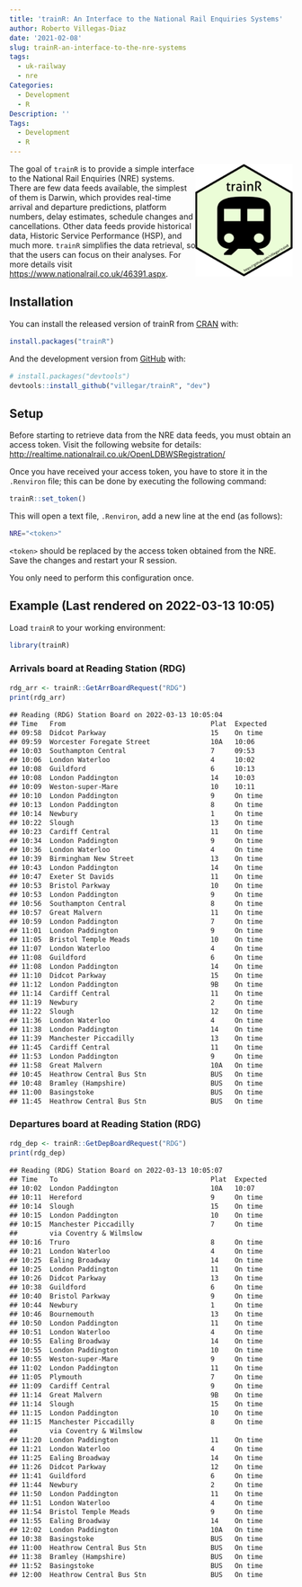 ```yaml
---
title: 'trainR: An Interface to the National Rail Enquiries Systems'
author: Roberto Villegas-Diaz
date: '2021-02-08'
slug: trainR-an-interface-to-the-nre-systems
tags:
  - uk-railway
  - nre
Categories:
  - Development
  - R
Description: ''
Tags:
  - Development
  - R
---
```


<img src="https://raw.githubusercontent.com/villegar/trainR/main/inst/images/logo.png" alt="logo" align="right" height=200px/>

The goal of `trainR` is to provide a simple interface to the 
National Rail Enquiries (NRE) systems. There are few data feeds 
available, the simplest of them is Darwin, which provides real-time 
arrival and departure predictions, platform numbers, delay estimates, 
schedule changes and cancellations. Other data feeds provide historical 
data, Historic Service Performance (HSP), and much more. `trainR` 
simplifies the data retrieval, so that the users can focus on their 
analyses. For more details visit 
https://www.nationalrail.co.uk/46391.aspx.

## Installation

You can install the released version of trainR from [CRAN](https://CRAN.R-project.org) with:

``` r
install.packages("trainR")
```

And the development version from [GitHub](https://github.com/) with:

``` r
# install.packages("devtools")
devtools::install_github("villegar/trainR", "dev")
```

## Setup
Before starting to retrieve data from the NRE data feeds, you must obtain an access token. 
Visit the following website for details: http://realtime.nationalrail.co.uk/OpenLDBWSRegistration/

Once you have received your access token, you have to store it in the `.Renviron` file; this can be 
done by executing the following command:


```r
trainR::set_token()
```

This will open a text file, `.Renviron`, add a new line at the end (as follows):

```bash
NRE="<token>"
```

`<token>` should be replaced by the access token obtained from the NRE. Save the changes and restart 
your R session.

You only need to perform this configuration once.

## Example (Last rendered on 2022-03-13 10:05)

Load `trainR` to your working environment:

```r
library(trainR)
```

### Arrivals board at Reading Station (RDG)


```r
rdg_arr <- trainR::GetArrBoardRequest("RDG")
print(rdg_arr)
```

```
## Reading (RDG) Station Board on 2022-03-13 10:05:04
## Time   From                                    Plat  Expected
## 09:58  Didcot Parkway                          15    On time
## 09:59  Worcester Foregate Street               10A   10:06
## 10:03  Southampton Central                     7     09:53
## 10:06  London Waterloo                         4     10:02
## 10:08  Guildford                               6     10:13
## 10:08  London Paddington                       14    10:03
## 10:09  Weston-super-Mare                       10    10:11
## 10:10  London Paddington                       9     On time
## 10:13  London Paddington                       8     On time
## 10:14  Newbury                                 1     On time
## 10:22  Slough                                  13    On time
## 10:23  Cardiff Central                         11    On time
## 10:34  London Paddington                       9     On time
## 10:36  London Waterloo                         4     On time
## 10:39  Birmingham New Street                   13    On time
## 10:43  London Paddington                       14    On time
## 10:47  Exeter St Davids                        11    On time
## 10:53  Bristol Parkway                         10    On time
## 10:53  London Paddington                       9     On time
## 10:56  Southampton Central                     8     On time
## 10:57  Great Malvern                           11    On time
## 10:59  London Paddington                       7     On time
## 11:01  London Paddington                       9     On time
## 11:05  Bristol Temple Meads                    10    On time
## 11:07  London Waterloo                         4     On time
## 11:08  Guildford                               6     On time
## 11:08  London Paddington                       14    On time
## 11:10  Didcot Parkway                          15    On time
## 11:12  London Paddington                       9B    On time
## 11:14  Cardiff Central                         11    On time
## 11:19  Newbury                                 2     On time
## 11:22  Slough                                  12    On time
## 11:36  London Waterloo                         4     On time
## 11:38  London Paddington                       14    On time
## 11:39  Manchester Piccadilly                   13    On time
## 11:45  Cardiff Central                         11    On time
## 11:53  London Paddington                       9     On time
## 11:58  Great Malvern                           10A   On time
## 10:45  Heathrow Central Bus Stn                BUS   On time
## 10:48  Bramley (Hampshire)                     BUS   On time
## 11:00  Basingstoke                             BUS   On time
## 11:45  Heathrow Central Bus Stn                BUS   On time
```

### Departures board at Reading Station (RDG)


```r
rdg_dep <- trainR::GetDepBoardRequest("RDG")
print(rdg_dep)
```

```
## Reading (RDG) Station Board on 2022-03-13 10:05:07
## Time   To                                      Plat  Expected
## 10:02  London Paddington                       10A   10:07
## 10:11  Hereford                                9     On time
## 10:14  Slough                                  15    On time
## 10:15  London Paddington                       10    On time
## 10:15  Manchester Piccadilly                   7     On time
##        via Coventry & Wilmslow                 
## 10:16  Truro                                   8     On time
## 10:21  London Waterloo                         4     On time
## 10:25  Ealing Broadway                         14    On time
## 10:25  London Paddington                       11    On time
## 10:26  Didcot Parkway                          13    On time
## 10:38  Guildford                               6     On time
## 10:40  Bristol Parkway                         9     On time
## 10:44  Newbury                                 1     On time
## 10:46  Bournemouth                             13    On time
## 10:50  London Paddington                       11    On time
## 10:51  London Waterloo                         4     On time
## 10:55  Ealing Broadway                         14    On time
## 10:55  London Paddington                       10    On time
## 10:55  Weston-super-Mare                       9     On time
## 11:02  London Paddington                       11    On time
## 11:05  Plymouth                                7     On time
## 11:09  Cardiff Central                         9     On time
## 11:14  Great Malvern                           9B    On time
## 11:14  Slough                                  15    On time
## 11:15  London Paddington                       10    On time
## 11:15  Manchester Piccadilly                   8     On time
##        via Coventry & Wilmslow                 
## 11:20  London Paddington                       11    On time
## 11:21  London Waterloo                         4     On time
## 11:25  Ealing Broadway                         14    On time
## 11:26  Didcot Parkway                          12    On time
## 11:41  Guildford                               6     On time
## 11:44  Newbury                                 2     On time
## 11:50  London Paddington                       11    On time
## 11:51  London Waterloo                         4     On time
## 11:54  Bristol Temple Meads                    9     On time
## 11:55  Ealing Broadway                         14    On time
## 12:02  London Paddington                       10A   On time
## 10:38  Basingstoke                             BUS   On time
## 11:00  Heathrow Central Bus Stn                BUS   On time
## 11:38  Bramley (Hampshire)                     BUS   On time
## 11:52  Basingstoke                             BUS   On time
## 12:00  Heathrow Central Bus Stn                BUS   On time
```
